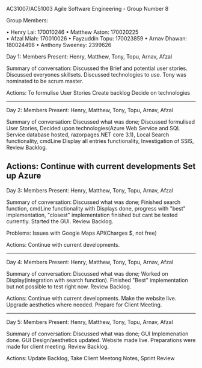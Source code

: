 AC31007/AC51003 Agile Software Engineering - Group Number 8

Group Members:

•	Henry Lai: 170010246
•	Matthew Aston: 170020225  
•	Afzal Miah: 170010026
•	Fayzuddin Topu: 170023859 
•	Arnav Dhawan: 180024498
•	Anthony Sweeney: 2399626

  

Day 1:
Members Present:
Henry, Matthew, Tony, Topu, Arnav, Afzal

Summary of conversation:
Discussed the Brief and potential user stories.
Discussed everyones skillsets.
Discussed technologies to use.
Tony was nominated to be scrum master.

Actions:
To formulise User Stories
Create backlog 
Decide on technologies

-----------------------------------------------------------------------------------------------------

Day 2:
Members Present: 
Henry, Matthew, Tony, Topu, Arnav, Afzal

Summary of conversation:
Discussed what was done; Discussed formulised User Stories, Decided upon technologies(Azure Web Service and SQL Service database hosted, razorpages.NET core 3.1), Local Search functionality, cmdLine Display all entries functionality, Investigation of SSIS, Review Backlog.

Actions:
Continue with current developments
Set up Azure
-----------------------------------------------------------------------------------------------------

Day 3:
Members Present:
Henry, Matthew, Tony, Topu, Arnav, Afzal

Summary of conversation:
Discussed what was done; Finished search function, cmdLine functionality with Displays done, progress with "best" implementation, "closest" implementation finished but cant be tested currently.
Started the GUI.
Review Backlog.

Problems:
Issues with Google Maps API(Charges $, not free)

Actions:
Continue with current developments.

-----------------------------------------------------------------------------------------------------

Day 4:
Members Present:
Henry, Matthew, Tony, Topu, Arnav, Afzal

Summary of conversation:
Discussed what was done; Worked on Display(integration with search function). Finished "Best" implementation but not possible to test right now.
Review Backlog.

Actions:
Continue with current developments.
Make the website live.
Upgrade aesthetics where needed.
Prepare for Client Meeting.

-----------------------------------------------------------------------------------------------------


Day 5:
Members Present:
Henry, Matthew, Tony, Topu, Arnav, Afzal

Summary of conversation:
Discussed what was done; GUI Implemenation done. GUI Design/aesthetics updated. Website made live. Preparations were made for client meeting. 
Review Backlog.

Actions:
Update Backlog, Take Client Meetong Notes, Sprint Review


